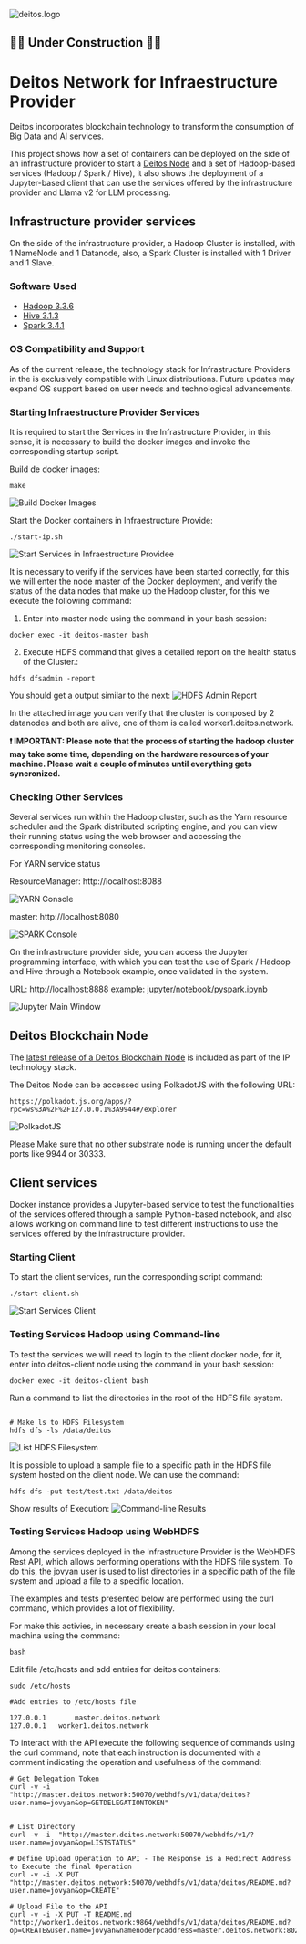 ![deitos.logo](docs/deitos.logo.png)
## 🚧🚧 Under Construction 🚧🚧

# Deitos Network for Infraestructure Provider

Deitos incorporates blockchain technology to transform the consumption of Big Data and AI services. 

This project shows how a set of containers can be deployed on the side of an infrastructure provider to start a [Deitos Node](https://github.com/Deitos-Network/deitos-node) and a set of Hadoop-based services (Hadoop / Spark / Hive), it also shows the deployment of a Jupyter-based client that can use the services offered by the infrastructure provider and Llama v2 for LLM processing.

## Infrastructure provider services


On the side of the infrastructure provider, a Hadoop Cluster is installed, with 1 NameNode and 1 Datanode, also, a Spark Cluster is installed with 1 Driver and 1 Slave. 

### Software Used

* [Hadoop 3.3.6](https://hadoop.apache.org/)
* [Hive 3.1.3](http://hive.apache.org/)
* [Spark 3.4.1](https://spark.apache.org/)

### OS Compatibility and Support

As of the current release, the technology stack for Infrastructure Providers in the is exclusively compatible with Linux distributions. Future updates may expand OS support based on user needs and technological advancements.


### Starting Infraestructure Provider Services

It is required to start the Services in the Infrastructure Provider, in this sense, it is necessary to build the docker images and invoke the corresponding startup script.

Build de docker images:
```
make
```
![Build Docker Images](docs/build-docker-images.png)


Start the Docker containers in Infraestructure Provide:
```
./start-ip.sh
```
![Start Services in Infraestructure Providee](docs/start-services-ip.png)

It is necessary to verify if the services have been started correctly, for this we will enter the node master of the Docker deployment, and verify the status of the data nodes that make up the Hadoop cluster, for this we execute the following command:

1. Enter into master node using the command in your bash session: 
```
docker exec -it deitos-master bash
```
2. Execute HDFS command that gives a detailed report on the health status of the Cluster.:
```
hdfs dfsadmin -report 
```
You should get a output similar to the next:
![HDFS Admin Report](docs/hdfs-report.png)

In the attached image you can verify that the cluster is composed by  2 datanodes and both are alive, one of them is called worker1.deitos.network.

**❗ IMPORTANT: Please note that the process of starting the hadoop cluster may take some time, depending on the hardware resources of your machine. Please wait a couple of minutes until everything gets syncronized.**

### Checking Other Services

Several services run within the Hadoop cluster, such as the Yarn resource scheduler and the Spark distributed scripting engine, and you can view their running status using the web browser and accessing the corresponding monitoring consoles.

For YARN service status 

ResourceManager: http://localhost:8088

![YARN Console](docs/yarn-console.png)

master: http://localhost:8080

![SPARK Console](docs/spark-console.png)

On the infrastructure provider side, you can access the Jupyter programming interface, with which you can test the use of Spark / Hadoop and Hive through a Notebook example, once validated in the system. 

URL: http://localhost:8888
example: [jupyter/notebook/pyspark.ipynb](http://localhost:8888/notebooks/pyspark.ipynb)

![Jupyter Main Window](docs/jupyter-main-window.png)

## Deitos Blockchain Node

The [latest release of a Deitos Blockchain Node](https://github.com/Deitos-Network/deitos-node/releases/tag/v0.0.1) is included as part of the IP technology stack.

The Deitos Node can be accessed using PolkadotJS with the following URL:

```
https://polkadot.js.org/apps/?rpc=ws%3A%2F%2F127.0.0.1%3A9944#/explorer
```

![PolkadotJS](docs/polkadotjs.jpg)

Please Make sure that no other substrate node is running under the default ports like 9944 or 30333.

## Client services

Docker instance  provides a Jupyter-based service to test the functionalities of the services offered through a sample Python-based notebook, and also allows working on command line to test different instructions to use the services offered by the infrastructure provider.

### Starting Client

To start the client services, run the corresponding script command:
```
./start-client.sh
```

![Start Services Client](docs/start-services-client.png)


### Testing Services Hadoop using Command-line

To test the services we will need to login to the client docker node, for it, enter into deitos-client node using the command in your bash session: 

```
docker exec -it deitos-client bash
```

Run a command to list the directories in the root of the HDFS file system.

```

# Make ls to HDFS Filesystem
hdfs dfs -ls /data/deitos
```

![List HDFS Filesystem](docs/list-hdfs.png)

It is possible to upload a sample file to a specific path in the HDFS file system hosted on the client node. We can use the command:
```
hdfs dfs -put test/test.txt /data/deitos
```

Show results of Execution:
![Command-line Results](docs/commandline-results.png)


### Testing Services Hadoop using WebHDFS

Among the services deployed in the Infrastructure Provider is the WebHDFS Rest API, which allows performing operations with the HDFS file system. To do this, the jovyan user is used to list directories in a specific path of the file system and upload a file to a specific location.

The examples and tests presented below are performed using the curl command, which provides a lot of flexibility.

For make this activies, in necessary create a bash session in your local machina using the command: 
```
bash
```


Edit file /etc/hosts and add entries for deitos containers:
```
sudo /etc/hosts

#Add entries to /etc/hosts file 

127.0.0.1   	master.deitos.network
127.0.0.1	worker1.deitos.network
```


To interact with the API execute the following sequence of commands using the curl command, note that each instruction is documented with a comment indicating the operation and usefulness of the command:


```
# Get Delegation Token
curl -v -i  "http://master.deitos.network:50070/webhdfs/v1/data/deitos?user.name=jovyan&op=GETDELEGATIONTOKEN"


# List Directory
curl -v -i  "http://master.deitos.network:50070/webhdfs/v1/?user.name=jovyan&op=LISTSTATUS"

# Define Upload Operation to API - The Response is a Redirect Address to Execute the final Operation
curl -v -i -X PUT "http://master.deitos.network:50070/webhdfs/v1/data/deitos/README.md?user.name=jovyan&op=CREATE"

# Upload File to the API
curl -v -i -X PUT -T README.md "http://worker1.deitos.network:9864/webhdfs/v1/data/deitos/README.md?op=CREATE&user.name=jovyan&namenoderpcaddress=master.deitos.network:8020&createflag=&createparent=true&overwrite=false"

